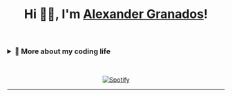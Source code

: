 <h1 align="center">Hi 👋🏼, I'm <a href="https://www.g1alexander.com/" target="_black" rel="noopener">Alexander Granados</a>!</h1>
<br>
<h3><details>
<summary>🚀 More about my coding life</summary>
<br />

<p align = "center">
  <img src = "https://github-readme-stats.vercel.app/api?username=g1alexander&show_icons=true&theme=bear" width = 400>
  <img src = "https://github-readme-streak-stats.herokuapp.com?user=g1alexander&theme=dark&hide_border=true" width = 400>
  <img src = "https://github-readme-stats.vercel.app/api/top-langs/?username=g1alexander&layout=compact" width = 400>
</p>

</details></h3> <br>

<div align="center">

[![Spotify](https://spotify-now-playing-lime-kappa.vercel.app/api/spotify)](https://open.spotify.com/user/g1alexander)

</div>

---
